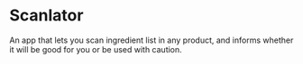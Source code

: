 # Scanlator
An app that lets you scan ingredient list in any product, and informs whether it will be good for you or be used with caution. 



